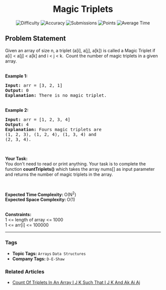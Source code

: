 <h1 align="center">Magic Triplets</h1>

<p align="center">
  <img alt="Difficulty" title="Difficulty" src="https://custom-icon-badges.demolab.com/badge/Difficulty: Medium-1F222E?style=for-the-badge&logoColor=white&logo=fire"/>
  <img alt="Accuracy" title="Accuracy" src="https://custom-icon-badges.demolab.com/badge/Accuracy: 50.59%25-1F222E?style=for-the-badge&logoColor=white&logo=target"/>
  <img alt="Submissions" title="Submissions" src="https://custom-icon-badges.demolab.com/badge/Submissions: 26K+-1F222E?style=for-the-badge&logoColor=white&logo=repo"/>
  <img alt="Points" title="Points" src="https://custom-icon-badges.demolab.com/badge/Points: 4-1F222E?style=for-the-badge&logoColor=white&logo=award"/>
  <img alt="Average Time" title="Average Time" src="https://custom-icon-badges.demolab.com/badge/Average%20Time: N/A-1F222E?style=for-the-badge&logoColor=white&logo=clock"/>
</p>

## Problem Statement

Given an array of size n, a triplet (a[i], a[j], a[k]) is called a Magic Triplet if a[i] < a[j] < a[k] and i < j < k.  Count the number of magic triplets in a given array.<br> 

<b>Example 1:</b>

<pre><b>Input: </b>arr = [3, 2, 1]
<b>Output: </b>0
<b>Explanation: </b>There is no magic triplet.
</pre>

<br><b>Example 2:</b>

<pre><b>Input: </b>arr = [1, 2, 3, 4]
<b>Output: </b>4
<b>Explanation: </b>Fours magic triplets are 
(1, 2, 3), (1, 2, 4), (1, 3, 4) and 
(2, 3, 4).
</pre>

 

<b>Your Task:</b><br>You don't need to read or print anything. Your task is to complete the function <b>countTriplets()</b> which takes the array nums[] as input parameter and returns the number of magic triplets in the array.

 

<b>Expected Time Complexity: </b>O(N<sup>2</sup>) <br><b>Expected Space Complexity: </b>O(1)<br> 

<b>Constraints:</b><br>1 <= length of array <= 1000<br>1 <= arr[i] <= 100000


<hr>

### Tags
- **Topic Tags:** `Arrays` `Data Structures`
- **Company Tags:** `D-E-Shaw`

### Related Articles
- [Count Of Triplets In An Array I J K Such That I J K And Ak Ai Aj](https://www.geeksforgeeks.org/count-of-triplets-in-an-array-i-j-k-such-that-i-j-k-and-ak-ai-aj/)
